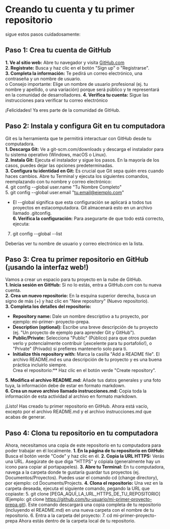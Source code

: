 # Creando tu cuenta y tu primer repositorio  
sigue estos pasos cuidadosamente:  

## Paso 1: Crea tu cuenta de GitHub  

**1. Ve al sitio web:** Abre tu navegador y visita [GitHub.com](GitHub.com.)  
**2. Regístrate:** Busca y haz clic en el botón "Sign up" o "Registrarse".    
**3. Completa la información:** Te pedirá un correo electrónico, una contraseña y un nombre de usuario.  
o Consejo importante: Elige un nombre de usuario profesional (ej. tu nombre y apellido, o
una variación) porque será público y te representará en la comunidad de desarrolladores.
**4. Verifica tu cuenta:** Sigue las instrucciones para verificar tu correo electrónico  
 
¡Felicidades! Ya eres parte de la comunidad de GitHub.  

## Paso 2: Instala y configura Git en tu computadora
Git es la herramienta que te permitirá interactuar con GitHub desde tu computadora.  
**1. Descarga Git:** Ve a git-scm.com/downloads y descarga el instalador para tu sistema operativo
(Windows, macOS o Linux).  
**2. Instala Git:** Ejecuta el instalador y sigue los pasos. En la mayoría de los casos, puedes dejar las
opciones predeterminadas.  
**3. Configura tu identidad en Git:** Es crucial que Git sepa quién eres cuando haces cambios. Abre tu
Terminal y ejecuta los siguientes comandos, reemplazando con tu nombre y correo electrónico:  
4. git config --global user.name "Tu Nombre Completo"  
5. git config --global user.email "tu.email@ejemplo.com"
- El --global significa que esta configuración se aplicará a todos tus proyectos en estacomputadora. Git almacenará esto en un archivo llamado .gitconfig.   
**6. Verifica la configuración:** Para asegurarte de que todo está correcto, ejecuta:  
7. git config --global --list
  
Deberías ver tu nombre de usuario y correo electrónico en la lista.  

## Paso 3: Crea tu primer repositorio en GitHub (¡usando la interfaz web!)  

Vamos a crear un espacio para tu proyecto en la nube de GitHub.  
**1. Inicia sesión en GitHub:** Si no lo estás, entra a GitHub.com con tu nueva cuenta.  
**2. Crea un nuevo repositorio:** En la esquina superior derecha, busca un signo de más (+) y haz clic en
"New repository" (Nuevo repositorio).  
**3. Completa los detalles del repositorio:**  
   - **Repository name:** Dale un nombre descriptivo a tu proyecto, por ejemplo: mi-primer-
proyecto-prepa.  
   - **Description (optional):** Escribe una breve descripción de tu proyecto (ej. "Un proyecto de
ejemplo para aprender Git y GitHub").  
   - **Public/Private:** Selecciona "Public" (Público) para que otros puedan verlo y
potencialmente contribuir (¡excelente para tu portafolio!), o "Private" (Privado) si prefieres
mantenerlo solo para ti.  
   - **Initialize this repository with:** Marca la casilla "Add a README file". El archivo
README.md es una descripción de tu proyecto y es una buena práctica incluirlo siempre.  
     Crea el repositorio:** Haz clic en el botón verde "Create repository".
     
**5. Modifica el archivo README.md:** Añade tus datos generales y una foto tuya, la información debe
de estar en formato markdown.  
**6. Crea un nuevo archivo llamado instrucciones.md:** Copia toda la información de esta actividad al
archivo en formato markdown.  

¡Listo! Has creado tu primer repositorio en GitHub. Ahora está vacío, excepto por el archivo README.md y
el archivo instrucciones.md que acabas de generar.  

## Paso 4: Clona tu repositorio en tu computadora  

Ahora, necesitamos una copia de este repositorio en tu computadora para poder trabajar en él localmente.
**1. En la página de tu repositorio en GitHub:** Busca el botón verde "Code" y haz clic en él.
**2. Copia la URL HTTPS:** Verás una URL. Asegúrate de que diga "HTTPS" y cópiala (generalmente
hay un icono para copiar al portapapeles).
**3. Abre tu Terminal:** En tu computadora, navega a la carpeta donde te gustaría guardar tus proyectos
(ej. Documentos/Proyectos). Puedes usar el comando cd (change directory), por ejemplo: cd
Documents/Projects.
**4. Clona el repositorio:** Una vez en la carpeta deseada, ejecuta el siguiente comando, pegando la URL
que copiaste:
5. git clone [PEGA_AQUÍ_LA_URL_HTTPS_DE_TU_REPOSITORIO]
(Ejemplo: git clone https://github.com/tu-usuario/mi-primer-proyecto-prepa.git). Este comando
descargará una copia completa de tu repositorio (incluyendo el README.md) en una nueva carpeta
con el nombre de tu repositorio.
6. Entra a la carpeta del proyecto:
7. cd mi-primer-proyecto-prepa
Ahora estás dentro de la carpeta local de tu repositorio.
